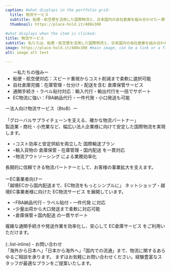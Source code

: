 ```yaml
---
caption: #what displays in the portfolio grid:
  title: 物流サービス
  subtitle: 船便・航空便を活用した国際物流と、日本国内の自社倉庫を組み合わせた一貫サービス
  thumbnail: https://place-hold.it/400x300
  
#what displays when the item is clicked:
title: 物流サービス
subtitle: 私たちは、船便・航空便を活用した国際物流と、日本国内の自社倉庫を組み合わせた一貫サービスを提供しています。法人企業様からEC事業[…]
image: https://place-hold.it/400x300 #main image, can be a link or a file in assets/img/portfolio
alt: image alt text

---
```

<ul>
  ー私たちの強みー
  <li>船便・航空便対応：スピード重視からコスト削減まで柔軟に選択可能</li>
  <li>自社倉庫完備：在庫管理・仕分け・配送を含む 倉庫保管サービス</li>
  <li>通関手続き・ラベル貼付対応：輸入代行・輸出代行を一括でサポート</li>
  <li>EC物流に強い：FBA納品代行・一件代発・小口発送も可能</li>
</ul>

ー法人向け物流サービス（BtoB）ー  
<br>
「グローバルサプライチェーンを支える、確かな物流パートナー」  
製造業・商社・小売業など、幅広い法人企業様に向けて安定した国際物流を実現します。  
<ul>
  <li>‣コスト効率と安定供給を両立した 国際輸送プラン</li>
  <li>‣輸入貨物の 倉庫保管・在庫管理・国内配送 を一貫対応</li>
  <li>‣物流アウトソーシング による業務効率化</li>
</ul>
長期的に信頼できる物流パートナーとして、お客様の事業拡大を支えます。
<br><br>
ーEC事業者向けー  
<br>
「越境ECから国内配送まで、EC物流をもっとシンプルに」  
ネットショップ・越境EC事業者様に向けた EC物流サービス を展開しています。  
<ul>
  <li>‣FBA納品代行・ラベル貼付・一件代発 に対応</li>
  <li>‣少量出荷から大口発送まで柔軟に対応可能</li>
  <li>‣倉庫保管＋国内配送 の一貫サポート</li>
</ul>
複雑な通関手続きや発送作業を効率化し、安心して EC倉庫サービス をご利用いただけます。
<br><br>
{:.list-inline} 
- お問い合わせ  
<br>
「海外から日本へ」「日本から海外へ」「国内での流通」まで、物流に関するあらゆるご相談を承ります。  
まずはお気軽にお問い合わせください。経験豊富なスタッフが最適なプランをご提案いたします。

